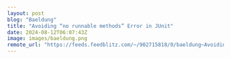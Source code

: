 ```yaml
---
layout: post
blog: "Baeldung"
title: "Avoiding “no runnable methods” Error in JUnit"
date: 2024-08-12T06:07:43Z
image: images/baeldung.png
remote_url: "https://feeds.feedblitz.com/~/902715818/0/baeldung~Avoiding-no-runnable-methods-Error-in-JUnit"
---
```

